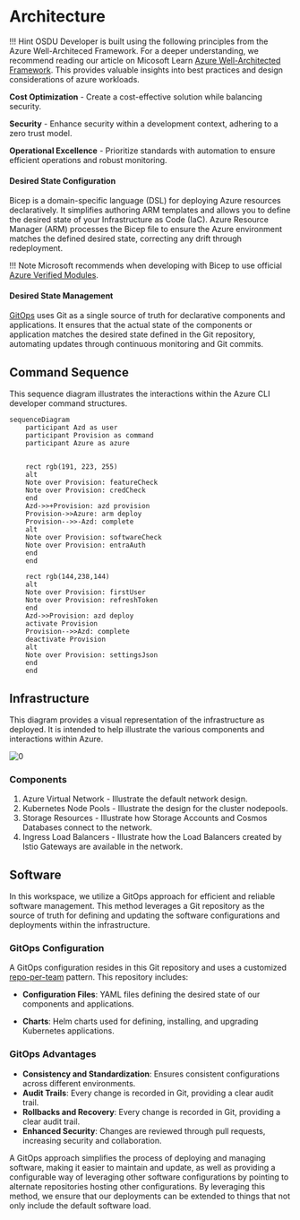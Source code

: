 # Architecture

!!! Hint
    OSDU Developer is built using the following principles from the Azure Well-Architeced Framework.
    For a deeper understanding, we recommend reading our article on Micosoft Learn
    [Azure Well-Architected Framework](https://learn.microsoft.com/en-us/azure/well-architected/).
    This provides valuable insights into best practices and design
    considerations of azure workloads.


**Cost Optimization** - Create a cost-effective solution while balancing security.

**Security** - Enhance security within a development context, adhering to a zero trust model.

**Operational Excellence** - Prioritize standards with automation to ensure efficient operations and robust monitoring.

#### Desired State Configuration

Bicep is a domain-specific language (DSL) for deploying Azure resources declaratively. It simplifies authoring ARM templates and allows you to define the desired state of your Infrastructure as Code (IaC). Azure Resource Manager (ARM) processes the Bicep file to ensure the Azure environment matches the defined desired state, correcting any drift through redeployment.

!!! Note
    Microsoft recommends when developing with Bicep to use official [Azure Verified Modules](https://azure.github.io/Azure-Verified-Modules/).


#### Desired State Management

[GitOps](https://opengitops.dev) uses Git as a single source of truth for declarative components and applications. It ensures that the actual state of the components or application matches the desired state defined in the Git repository, automating updates through continuous monitoring and Git commits.


## Command Sequence

This sequence diagram illustrates the interactions within the Azure CLI developer command structures.

<!--- https://diagrams.helpful.dev/ --->

```mermaid
sequenceDiagram
    participant Azd as user
    participant Provision as command
    participant Azure as azure


    rect rgb(191, 223, 255)
    alt
    Note over Provision: featureCheck
    Note over Provision: credCheck
    end
    Azd->>+Provision: azd provision
    Provision->>Azure: arm deploy
    Provision-->>-Azd: complete
    alt
    Note over Provision: softwareCheck
    Note over Provision: entraAuth
    end
    end

    rect rgb(144,238,144)
    alt
    Note over Provision: firstUser
    Note over Provision: refreshToken
    end
    Azd->>Provision: azd deploy
    activate Provision
    Provision-->>Azd: complete
    deactivate Provision
    alt
    Note over Provision: settingsJson
    end
    end
```

## Infrastructure

This diagram provides a visual representation of the infrastructure as deployed. It is intended to help illustrate the various components and interactions within Azure.

![[0]][0]

### Components

1. Azure Virtual Network - Illustrate the default network design.
2. Kubernetes Node Pools - Illustrate the design for the cluster nodepools.
3. Storage Resources - Illustrate how Storage Accounts and Cosmos Databases connect to the network.
4. Ingress Load Balancers - Illustrate how the Load Balancers created by Istio Gateways are available in the network.

## Software

In this workspace, we utilize a GitOps approach for efficient and reliable software management. This method leverages a Git repository as the source of truth for defining and updating the software configurations and deployments within the infrastructure.

### GitOps Configuration

A GitOps configuration resides in this Git repository and uses a customized [repo-per-team](https://fluxcd.io/flux/guides/repository-structure/#repo-per-team) pattern. This repository includes:

- **Configuration Files**: YAML files defining the desired state of our components and applications.

- **Charts**: Helm charts used for defining, installing, and upgrading Kubernetes applications.

### GitOps Advantages

- **Consistency and Standardization**: Ensures consistent configurations across different environments.
- **Audit Trails**: Every change is recorded in Git, providing a clear audit trail.
- **Rollbacks and Recovery**: Every change is recorded in Git, providing a clear audit trail.
- **Enhanced Security**: Changes are reviewed through pull requests, increasing security and collaboration.

A GitOps approach simplifies the process of deploying and managing software, making it easier to maintain and update, as well as providing a configurable way of leveraging other software configurations by pointing to alternate repositories hosting other configurations. By leveraging this method, we ensure that our deployments can be extended to things that not only include the default software load.

[0]: images/architecture.png "Architecture Diagram"
